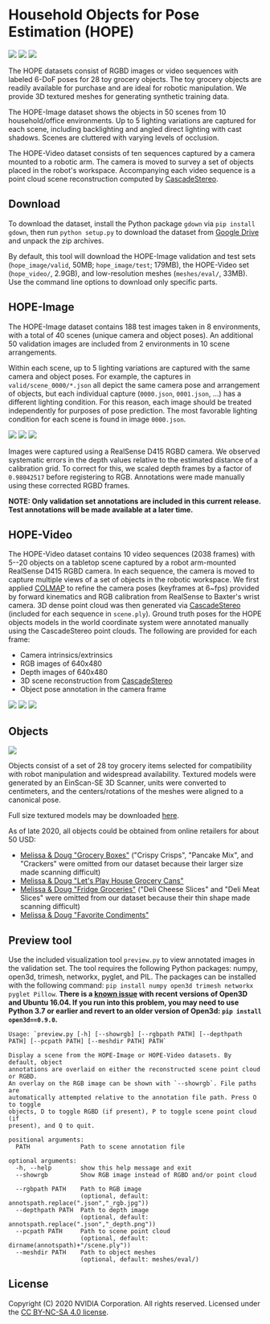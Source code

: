 # Household Objects for Pose Estimation (HOPE)

![](readme_files/env_01.jpg) ![](readme_files/env_02.jpg) ![](readme_files/env_03.jpg)

The HOPE datasets consist of RGBD images or video sequences with labeled 6-DoF poses for 28 toy grocery objects. The toy grocery objects are readily available for purchase and are ideal for robotic manipulation. We provide 3D textured meshes for generating synthetic training data.

The HOPE-Image dataset shows the objects in 50 scenes from 10 household/office environments. Up to 5 lighting variations are captured for each scene, including backlighting and angled direct lighting with cast shadows. Scenes are cluttered with varying levels of occlusion.

The HOPE-Video dataset consists of ten sequences captured by a camera mounted to a robotic arm. The camera is moved to survey a set of objects placed in the robot's workspace. Accompanying each video sequence is a point cloud scene reconstruction computed by [CascadeStereo](https://github.com/alibaba/cascade-stereo).

## Download

To download the dataset, install the Python package `gdown` via `pip install gdown`, then run `python setup.py` to download the dataset from [Google Drive](https://drive.google.com/drive/folders/1Hj5K9RIdcNxBFiU8qG0-oL3Ryd9f2gOY?usp=sharing) and unpack the zip archives.

By default, this tool will download the HOPE-Image validation and test sets (`hope_image/valid`, 50MB; `hope_image/test`; 179MB), the HOPE-Video set (`hope_video/`, 2.9GB), and low-resolution meshes (`meshes/eval/`, 33MB). Use the command line options to download only specific parts.

## HOPE-Image

The HOPE-Image dataset contains 188 test images taken in 8 environments, with a total of 40 scenes (unique camera and object poses). An additional 50 validation images are included from 2 environments in 10 scene arrangements.

Within each scene, up to 5 lighting variations are captured with the same camera and object poses. For example, the captures in `valid/scene_0000/*.json` all depict the same camera pose and arrangement of objects, but each individual capture (`0000.json`, `0001.json`, ...) has a different lighting condition. For this reason, each image should be treated independently for purposes of pose prediction. The most favorable lighting condition for each scene is found in image `0000.json`.

![](readme_files/light_01.jpg) ![](readme_files/light_02.jpg) ![](readme_files/light_03.jpg)

Images were captured using a RealSense D415 RGBD camera. We observed systematic errors in the depth values relative to the estimated distance of a calibration grid. To correct for this, we scaled depth frames by a factor of `0.98042517` before registering to RGB. Annotations were made manually using these corrected RGBD frames.

**NOTE: Only validation set annotations are included in this current release. Test annotations will be made available at a later time.**

## HOPE-Video

The HOPE-Video dataset contains 10 video sequences (2038 frames) with 5--20 objects on a tabletop scene captured by a robot arm-mounted RealSense D415 RGBD camera. In each sequence, the camera is moved to capture multiple views of a set of objects in the robotic workspace. We first applied [COLMAP](https://colmap.github.io/) to refine the camera poses (keyframes at 6~fps) provided by forward kinematics and RGB calibration from RealSense to Baxter's wrist camera. 3D dense point cloud was then generated via [CascadeStereo](https://github.com/alibaba/cascade-stereo) (included for each sequence in `scene.ply`). Ground truth poses for the HOPE objects models in the world coordinate system were annotated manually using the CascadeStereo point clouds. The following are provided for each frame:

- Camera intrinsics/extrinsics
- RGB images of 640x480
- Depth images of 640x480
- 3D scene reconstruction from [CascadeStereo](https://github.com/alibaba/cascade-stereo)
- Object pose annotation in the camera frame

![](readme_files/video_01.jpg) ![](readme_files/video_02.jpg) ![](readme_files/video_03.jpg)

## Objects

![](readme_files/syn_objects.jpg)

Objects consist of a set of 28 toy grocery items selected for compatibility with robot manipulation and widespread availability. Textured models were generated by an EinScan-SE 3D Scanner, units were converted to centimeters, and the centers/rotations of the meshes were aligned to a canonical pose.

Full size textured models may be downloaded [here]( https://drive.google.com/drive/folders/1jiJS9KgcYAkfb8KJPp5MRlB0P11BStft).

As of late 2020, all objects could be obtained from online retailers for about 50 USD:
* [Melissa & Doug "Grocery Boxes"](https://www.amazon.com/gp/product/B071ZMT9S2) ("Crispy Crisps", "Pancake Mix", and "Crackers" were omitted from our dataset because their larger size made scanning difficult)
* [Melissa & Doug "Let's Play House Grocery Cans"](https://www.amazon.com/gp/product/B007EA6PKS)
* [Melissa & Doug "Fridge Groceries"](https://www.amazon.com/gp/product/B00H4SKSPS) ("Deli Cheese Slices" and "Deli Meat Slices" were omitted from our dataset because their thin shape made scanning difficult)
* [Melissa & Doug "Favorite Condiments"](https://www.amazon.com/gp/product/B072M2PGX9)

## Preview tool

Use the included visualization tool `preview.py` to view annotated images in the validation set. The tool requires the following Python packages: numpy, open3d, trimesh, networkx, pyglet, and PIL. The packages can be installed with the following command: `pip install numpy open3d trimesh networkx pyglet Pillow`. **There is a [known issue](https://github.com/intel-isl/Open3D/issues/1898) with recent versions of Open3D and Ubuntu 16.04. If you run into this problem, you may need to use Python 3.7 or earlier and revert to an older version of Open3d: `pip install open3d==0.9.0`.**

```
Usage: `preview.py [-h] [--showrgb] [--rgbpath PATH] [--depthpath PATH] [--pcpath PATH] [--meshdir PATH] PATH`

Display a scene from the HOPE-Image or HOPE-Video datasets. By default, object
annotations are overlaid on either the reconstructed scene point cloud or RGBD.
An overlay on the RGB image can be shown with `--showrgb`. File paths are
automatically attempted relative to the annotation file path. Press O to toggle
objects, D to toggle RGBD (if present), P to toggle scene point cloud (if
present), and Q to quit.

positional arguments:
  PATH              Path to scene annotation file

optional arguments:
  -h, --help        show this help message and exit
  --showrgb         Show RGB image instead of RGBD and/or point cloud
                     
  --rgbpath PATH    Path to RGB image
                    (optional, default: annotspath.replace(".json","_rgb.jpg"))
  --depthpath PATH  Path to depth image
                    (optional, default: annotspath.replace(".json","_depth.png"))
  --pcpath PATH     Path to scene point cloud
                    (optional, default: dirname(annotspath)+"/scene.ply"))
  --meshdir PATH    Path to object meshes
                    (optional, default: meshes/eval/)
```

## License

Copyright (C) 2020 NVIDIA Corporation. All rights reserved. Licensed under the [CC BY-NC-SA 4.0 license](https://creativecommons.org/licenses/by-nc-sa/4.0/legalcode).
